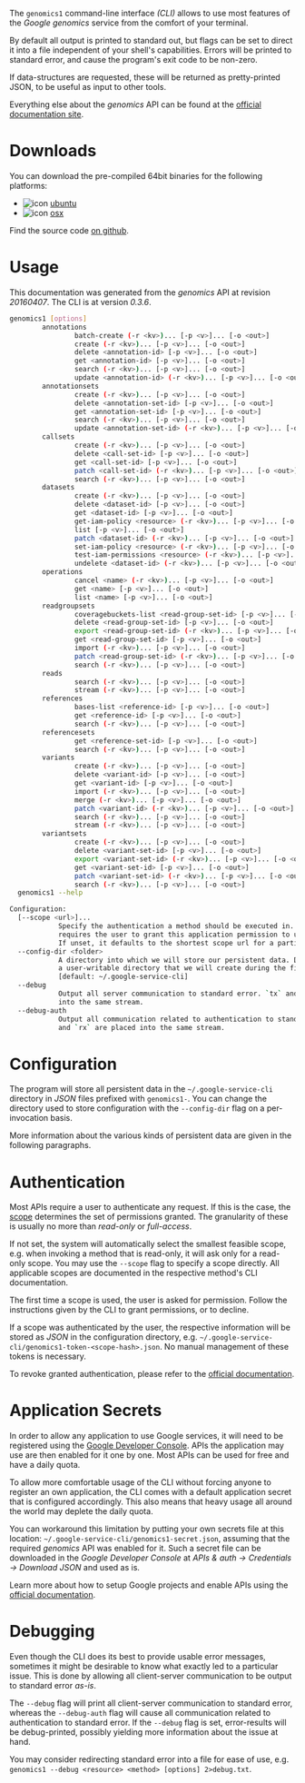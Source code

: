 <!---
DO NOT EDIT !
This file was generated automatically from 'src/mako/cli/README.md.mako'
DO NOT EDIT !
-->
The `genomics1` command-line interface *(CLI)* allows to use most features of the *Google genomics* service from the comfort of your terminal.

By default all output is printed to standard out, but flags can be set to direct it into a file independent of your shell's
capabilities. Errors will be printed to standard error, and cause the program's exit code to be non-zero.

If data-structures are requested, these will be returned as pretty-printed JSON, to be useful as input to other tools.

Everything else about the *genomics* API can be found at the
[official documentation site](https://cloud.google.com/genomics/).

# Downloads

You can download the pre-compiled 64bit binaries for the following platforms:

* ![icon](http://megaicons.net/static/img/icons_sizes/6/140/16/ubuntu-icon.png) [ubuntu](http://dl.byronimo.de/google.rs/cli/0.3.6/ubuntu/genomics1.tar.gz)
* ![icon](http://hydra-media.cursecdn.com/wow.gamepedia.com/a/a2/Apple-icon-16x16.png?version=25ddd67ac3dd3b634478e3978b76cb74) [osx](http://dl.byronimo.de/google.rs/cli/0.3.6/osx/genomics1.tar.gz)

Find the source code [on github](https://github.com/Byron/google-apis-rs/tree/master/gen/genomics1-cli).

# Usage

This documentation was generated from the *genomics* API at revision *20160407*. The CLI is at version *0.3.6*.

```bash
genomics1 [options]
        annotations
                batch-create (-r <kv>)... [-p <v>]... [-o <out>]
                create (-r <kv>)... [-p <v>]... [-o <out>]
                delete <annotation-id> [-p <v>]... [-o <out>]
                get <annotation-id> [-p <v>]... [-o <out>]
                search (-r <kv>)... [-p <v>]... [-o <out>]
                update <annotation-id> (-r <kv>)... [-p <v>]... [-o <out>]
        annotationsets
                create (-r <kv>)... [-p <v>]... [-o <out>]
                delete <annotation-set-id> [-p <v>]... [-o <out>]
                get <annotation-set-id> [-p <v>]... [-o <out>]
                search (-r <kv>)... [-p <v>]... [-o <out>]
                update <annotation-set-id> (-r <kv>)... [-p <v>]... [-o <out>]
        callsets
                create (-r <kv>)... [-p <v>]... [-o <out>]
                delete <call-set-id> [-p <v>]... [-o <out>]
                get <call-set-id> [-p <v>]... [-o <out>]
                patch <call-set-id> (-r <kv>)... [-p <v>]... [-o <out>]
                search (-r <kv>)... [-p <v>]... [-o <out>]
        datasets
                create (-r <kv>)... [-p <v>]... [-o <out>]
                delete <dataset-id> [-p <v>]... [-o <out>]
                get <dataset-id> [-p <v>]... [-o <out>]
                get-iam-policy <resource> (-r <kv>)... [-p <v>]... [-o <out>]
                list [-p <v>]... [-o <out>]
                patch <dataset-id> (-r <kv>)... [-p <v>]... [-o <out>]
                set-iam-policy <resource> (-r <kv>)... [-p <v>]... [-o <out>]
                test-iam-permissions <resource> (-r <kv>)... [-p <v>]... [-o <out>]
                undelete <dataset-id> (-r <kv>)... [-p <v>]... [-o <out>]
        operations
                cancel <name> (-r <kv>)... [-p <v>]... [-o <out>]
                get <name> [-p <v>]... [-o <out>]
                list <name> [-p <v>]... [-o <out>]
        readgroupsets
                coveragebuckets-list <read-group-set-id> [-p <v>]... [-o <out>]
                delete <read-group-set-id> [-p <v>]... [-o <out>]
                export <read-group-set-id> (-r <kv>)... [-p <v>]... [-o <out>]
                get <read-group-set-id> [-p <v>]... [-o <out>]
                import (-r <kv>)... [-p <v>]... [-o <out>]
                patch <read-group-set-id> (-r <kv>)... [-p <v>]... [-o <out>]
                search (-r <kv>)... [-p <v>]... [-o <out>]
        reads
                search (-r <kv>)... [-p <v>]... [-o <out>]
                stream (-r <kv>)... [-p <v>]... [-o <out>]
        references
                bases-list <reference-id> [-p <v>]... [-o <out>]
                get <reference-id> [-p <v>]... [-o <out>]
                search (-r <kv>)... [-p <v>]... [-o <out>]
        referencesets
                get <reference-set-id> [-p <v>]... [-o <out>]
                search (-r <kv>)... [-p <v>]... [-o <out>]
        variants
                create (-r <kv>)... [-p <v>]... [-o <out>]
                delete <variant-id> [-p <v>]... [-o <out>]
                get <variant-id> [-p <v>]... [-o <out>]
                import (-r <kv>)... [-p <v>]... [-o <out>]
                merge (-r <kv>)... [-p <v>]... [-o <out>]
                patch <variant-id> (-r <kv>)... [-p <v>]... [-o <out>]
                search (-r <kv>)... [-p <v>]... [-o <out>]
                stream (-r <kv>)... [-p <v>]... [-o <out>]
        variantsets
                create (-r <kv>)... [-p <v>]... [-o <out>]
                delete <variant-set-id> [-p <v>]... [-o <out>]
                export <variant-set-id> (-r <kv>)... [-p <v>]... [-o <out>]
                get <variant-set-id> [-p <v>]... [-o <out>]
                patch <variant-set-id> (-r <kv>)... [-p <v>]... [-o <out>]
                search (-r <kv>)... [-p <v>]... [-o <out>]
  genomics1 --help

Configuration:
  [--scope <url>]...
            Specify the authentication a method should be executed in. Each scope
            requires the user to grant this application permission to use it.
            If unset, it defaults to the shortest scope url for a particular method.
  --config-dir <folder>
            A directory into which we will store our persistent data. Defaults to
            a user-writable directory that we will create during the first invocation.
            [default: ~/.google-service-cli]
  --debug
            Output all server communication to standard error. `tx` and `rx` are placed
            into the same stream.
  --debug-auth
            Output all communication related to authentication to standard error. `tx`
            and `rx` are placed into the same stream.

```

# Configuration

The program will store all persistent data in the `~/.google-service-cli` directory in *JSON* files prefixed with `genomics1-`.  You can change the directory used to store configuration with the `--config-dir` flag on a per-invocation basis.

More information about the various kinds of persistent data are given in the following paragraphs.

# Authentication

Most APIs require a user to authenticate any request. If this is the case, the [scope][scopes] determines the 
set of permissions granted. The granularity of these is usually no more than *read-only* or *full-access*.

If not set, the system will automatically select the smallest feasible scope, e.g. when invoking a
method that is read-only, it will ask only for a read-only scope. 
You may use the `--scope` flag to specify a scope directly. 
All applicable scopes are documented in the respective method's CLI documentation.

The first time a scope is used, the user is asked for permission. Follow the instructions given 
by the CLI to grant permissions, or to decline.

If a scope was authenticated by the user, the respective information will be stored as *JSON* in the configuration
directory, e.g. `~/.google-service-cli/genomics1-token-<scope-hash>.json`. No manual management of these tokens
is necessary.

To revoke granted authentication, please refer to the [official documentation][revoke-access].

# Application Secrets

In order to allow any application to use Google services, it will need to be registered using the 
[Google Developer Console][google-dev-console]. APIs the application may use are then enabled for it
one by one. Most APIs can be used for free and have a daily quota.

To allow more comfortable usage of the CLI without forcing anyone to register an own application, the CLI
comes with a default application secret that is configured accordingly. This also means that heavy usage
all around the world may deplete the daily quota.

You can workaround this limitation by putting your own secrets file at this location: 
`~/.google-service-cli/genomics1-secret.json`, assuming that the required *genomics* API 
was enabled for it. Such a secret file can be downloaded in the *Google Developer Console* at 
*APIs & auth -> Credentials -> Download JSON* and used as is.

Learn more about how to setup Google projects and enable APIs using the [official documentation][google-project-new].


# Debugging

Even though the CLI does its best to provide usable error messages, sometimes it might be desirable to know
what exactly led to a particular issue. This is done by allowing all client-server communication to be 
output to standard error *as-is*.

The `--debug` flag will print all client-server communication to standard error, whereas the `--debug-auth` flag
will cause all communication related to authentication to standard error.
If the `--debug` flag is set, error-results will be debug-printed, possibly yielding more information about the 
issue at hand.

You may consider redirecting standard error into a file for ease of use, e.g. `genomics1 --debug <resource> <method> [options] 2>debug.txt`.


[scopes]: https://developers.google.com/+/api/oauth#scopes
[revoke-access]: http://webapps.stackexchange.com/a/30849
[google-dev-console]: https://console.developers.google.com/
[google-project-new]: https://developers.google.com/console/help/new/